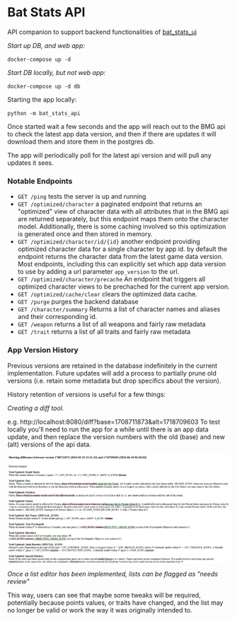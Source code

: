 # Bat Stats API

API companion to support backend functionalities of [bat_stats_ui](https://github.com/jghibiki/bat-stats-ui)


*Start up DB, and web app:*
```shell
docker-compose up -d
```

*Start DB locally, but not web app:*
```shell
docker-compose up -d db
```

Starting the app locally:
```shell
python -m bat_stats_api
```

Once started wait a few seconds and the app will reach out to the BMG api to check the latest app data version, and then
if there are updates it will download them and store them in the postgres db.

The app will periodically poll for the latest api version and will pull any updates it sees.

### Notable Endpoints 
- `GET /ping` tests the server is up and running
- `GET /optimized/character` a paginated endpoint that returns an "optimized" view of character data with all attributes that
  in the BMG api are returned separately, but this endpoint maps them onto the character model. Additionally, there is 
  some caching involved so this optimization is generated once and then stored in memory.
- `GET /optimized/character/id/{id}` another endpoint providing optimized character data for a single character by app id.
  by default the endpoint returns the character data from the latest game data version. Most endpoints, including this 
  can explicitly set which app data version to use by adding a url parameter `app_version` to the url.
- `GET /optimized/character/precache` An endpoint that triggers all optimized character views to be prechached for the 
  current app version.
- `GET /optimized/cache/clear` clears the optimized data cache.
- `GET /purge` purges the backend database
- `GET /character/summary` Returns a list of character names and aliases and their corresponding id.
- `GET /weapon` returns a list of all weapons and fairly raw metadata
- `GET /trait` returns a list of all traits and fairly raw metadata 

### App Version History
Previous versions are retained in the database indefinitely in the current implementation. Future updates will add a 
process to partially prune old versions (i.e. retain some metadata but drop specifics about the version).

History retention of versions is useful for a few things:

*Creating a diff tool.*

e.g. http://localhost:8080/diff?base=1708711873&alt=1718709603
To test locally you'll need to run the app for a while until there is an app data update, and then replace the version
numbers with the old (base) and new (alt) versions of the api data.

![Raw diff result](readme_assets/raw_diff_result_2024_08_10.png)

*Once a list editor has been implemented, lists can be flagged as "needs review"*

This way, users can see that maybe some tweaks will be required, potentially because points values, or traits have 
changed, and the list may no longer be valid or work the way it was originally intended to.